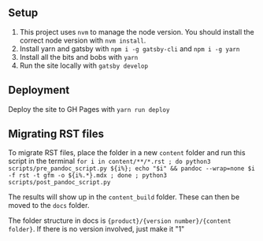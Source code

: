 ## Setup
1. This project uses `nvm` to manage the node version. You should install the correct node version with `nvm install`.
2. Install yarn and gatsby with `npm i -g gatsby-cli` and `npm i -g yarn`
3. Install all the bits and bobs with `yarn`
4. Run the site locally with `gatsby develop`

## Deployment
Deploy the site to GH Pages with `yarn run deploy`

## Migrating RST files
To migrate RST files, place the folder in a new `content` folder and run this script in the terminal
`for i in content/**/*.rst ; do python3 scripts/pre_pandoc_script.py ${i%}; echo "$i" && pandoc --wrap=none $i -f rst -t gfm -o ${i%.*}.mdx ; done ; python3 scripts/post_pandoc_script.py`

The results will show up in the `content_build` folder. These can then be moved to the `docs` folder.

The folder structure in docs is `{product}/{version number}/{content folder}`. If there is no version involved, just make it "1"
